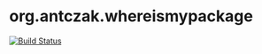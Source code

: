 org.antczak.whereismypackage
============================

[![Build Status](http://jee.antczak.org/jenkins/buildStatus/icon?job=org.antczak.whereismypackage)](http://jee.antczak.org/jenkins/job/org.antczak.whereismypackage/)
